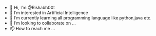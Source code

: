 - 👋 Hi, I’m @Rishabh00t
- 👀 I’m interested in Artificial Intelligence
- 🌱 I’m currently learning all programming language like python,java etc.
- 💞️ I’m looking to collaborate on ...
- 📫 How to reach me ...

<!---
Rishabh00t/Rishabh00t is a ✨ special ✨ repository because its `README.md` (this file) appears on your GitHub profile.
You can click the Preview link to take a look at your changes.
--->
